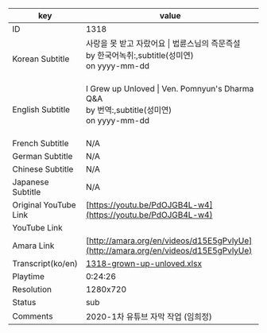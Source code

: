 |  key  |  value  |
|-------|---------|
| ID            | 1318 |
| Korean Subtitle | 사랑을 못 받고 자랐어요 \| 법륜스님의 즉문즉설<br>by 한국어녹취:,subtitle(성미연)<br>on yyyy-mm-dd<br><br>|
| English Subtitle | I Grew up Unloved \| Ven. Pomnyun's Dharma Q&A<br>by 번역:,subtitle(성미연)<br>on yyyy-mm-dd<br><br>|
| French Subtitle | N/A |
| German Subtitle | N/A |
| Chinese Subtitle | N/A |
| Japanese Subtitle | N/A |
| Original YouTube Link  | [https://youtu.be/PdOJGB4L-w4](https://youtu.be/PdOJGB4L-w4) |
| YouTube Link  |  |
| Amara Link    | [http://amara.org/en/videos/d15E5gPvlyUe](http://amara.org/en/videos/d15E5gPvlyUe) |
| Transcript(ko/en) | [1318-grown-up-unloved.xlsx](https://github.com/jungtosociety/dharma-qna/raw/master/sub/1318/1318-grown-up-unloved.xlsx) |
| Playtime | 0:24:26 |
| Resolution | 1280x720|
| Status | sub |
| Comments | 2020-1차 유튜브 자막 작업 (임희정) |
